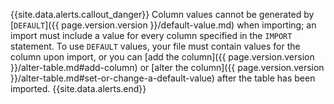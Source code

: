 {{site.data.alerts.callout_danger}}
Column values cannot be generated by [`DEFAULT`]({{ page.version.version }}/default-value.md) when importing; an import must include a value for every column specified in the `IMPORT` statement. To use `DEFAULT` values, your file must contain values for the column upon import, or you can [add the column]({{ page.version.version }}/alter-table.md#add-column) or [alter the column]({{ page.version.version }}/alter-table.md#set-or-change-a-default-value) after the table has been imported.
{{site.data.alerts.end}}

